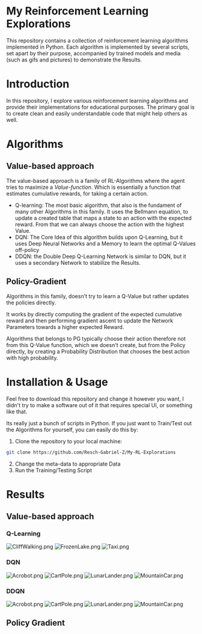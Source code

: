 # My Reinforcement Learning Explorations

This repository contains a collection of reinforcement learning algorithms implemented in Python. Each algorithm is
implemented by several scripts, set apart by their purpose, accompanied by trained models and media (such as gifs and
pictures) to demonstrate the Results.

# Introduction

In this repository, I explore various reinforcement learning algorithms and provide their implementations for
educational purposes. The primary goal is to create clean and easily understandable code that might help others as well.

# Algorithms

## Value-based approach

The value-based approach is a family of RL-Algorithms where the agent tries to maximize a _Value-function_.
Which is essentially a function that estimates cumulative rewards, for taking a certain action.

- Q-learning: The most basic algorithm, that also is the fundament of many other Algorithms in this family. It uses the
  Bellmann equation, to update a created table that maps a state to an action with the expected reward. From that we can
  always choose the action with the highest Value.
- DQN: The Core Idea of this algorithm builds upon Q-Learning, but it uses Deep Neural Networks and a Memory to learn
  the optimal Q-Values off-policy
- DDQN: the Double Deep Q-Learning Network is similar to DQN, but it uses a secondary Network to stabilize the Results.

## Policy-Gradient

Algorithms in this family, doesn't try to learn a Q-Value but rather updates the policies directly.

It works by directly computing the gradient of the expected cumulative reward and then performing gradient ascent to
update the Network Parameters towards a higher expected Reward.

Algorithms that belongs to PG typically choose their action therefore not from this Q-Value function, which we doesn't
create, but from the Policy directly, by creating a Probability Distribution that chooses the best action with high
probability.

# Installation & Usage

Feel free to download this repository and change it however you want, I didn't try to make a software out of it that
requires special UI, or something like that.

Its really just a bunch of scripts in Python. If you just want to Train/Test out the Algorithms for yourself, you can
easily do this by:

1. Clone the repository to your local machine:

```bash
git clone https://github.com/Resch-Gabriel-Z/My-RL-Explorations
```

2. Change the meta-data to appropriate Data
3. Run the Training/Testing Script

# Results

## Value-based approach

### Q-Learning

![CliffWalking.png](Q-Learning%2Fmedia%2FCliffWalking.png)
![FrozenLake.png](Q-Learning%2Fmedia%2FFrozenLake.png)
![Taxi.png](Q-Learning%2Fmedia%2FTaxi.png)

### DQN

![Acrobot.png](DQN%2Fmedia%2FAcrobot.png)
![CartPole.png](DQN%2Fmedia%2FCartPole.png)
![LunarLander.png](DQN%2Fmedia%2FLunarLander.png)
![MountainCar.png](DQN%2Fmedia%2FMountainCar.png)

### DDQN

![Acrobot.png](DDQN%2Fmedia%2FAcrobot.png)
![CartPole.png](DDQN%2Fmedia%2FCartPole.png)
![LunarLander.png](DDQN%2Fmedia%2FLunarLander.png)
![MountainCar.png](DDQN%2Fmedia%2FMountainCar.png)

## Policy Gradient

